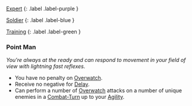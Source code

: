 
[Expert](Game/Expert-List)
{: .label .label-purple }

[Soldier](Game/Soldier)
{: .label .label-blue }

[Training](Game/Training-List)
{: .label .label-green }
### Point Man
*You're always at the ready and can respond to movement in your field of view with lightning fast reflexes.*
* You have no penalty on [Overwatch](Core/Special-Combat-Actions#Overwatch).
* Receive no negative for [Delay](Core/Combat-Turn#Delay). 
* Can perform a number of [Overwatch](Core/Special-Combat-Actions#Overwatch) attacks on a number of unique enemies in a [Combat-Turn](Core/Combat-Turn) up to your [Agility](Core/Agility).
